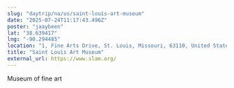 ```yaml
---
slug: "daytrip/na/us/saint-louis-art-museum"
date: "2025-07-24T11:17:43.496Z"
poster: "jaaybeen"
lat: "38.639417"
lng: "-90.294485"
location: "1, Fine Arts Drive, St. Louis, Missouri, 63110, United States"
title: "Saint Louis Art Museum"
external_url: https://www.slam.org/
---
```

Museum of fine art